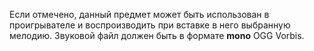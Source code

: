 Если отмечено, данный предмет может быть использован в проигрывателе и воспроизводить при вставке в него выбранную мелодию. Звуковой файл должен быть в формате **mono** OGG Vorbis.